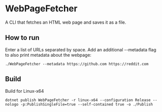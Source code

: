 # WebPageFetcher
A CLI that fetches an HTML web page and saves it as a file.


## How to run

Enter a list of URLs separated by space. Add an additional --metadata flag to also print metadata about the webpage:

```
./WebPageFetcher --metadata https://github.com https://reddit.com
```

## Build

Build for Linux-x64

```
dotnet publish WebPageFetcher -r linux-x64 --configuration Release --nologo -p:PublishSingleFile=true --self-contained true -o ./Publish
```